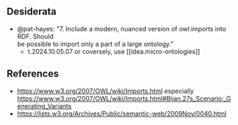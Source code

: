 
## Desiderata

- @pat-hayes: "7. Include a modern, nuanced version of owl:imports into RDF. Should  
be possible to import only a part of a large ontology."
  - t.2024.10.05.07 or coversely, use [[idea.micro-ontologies]]


## References

- https://www.w3.org/2007/OWL/wiki/Imports.html especially https://www.w3.org/2007/OWL/wiki/Imports.html#Bijan.27s_Scenario:_Generating_Variants
- https://lists.w3.org/Archives/Public/semantic-web/2009Nov/0040.html